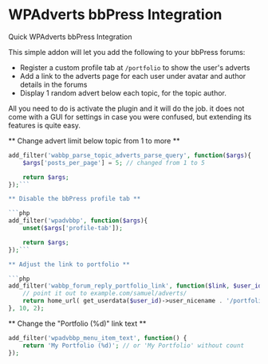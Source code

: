 # WPAdverts bbPress Integration
Quick WPAdverts bbPress Integration

This simple addon will let you add the following to your bbPress forums:

- Register a custom profile tab at `/portfolio` to show the user's adverts
- Add a link to the adverts page for each user under avatar and author details in the forums
- Display 1 random advert below each topic, for the topic author.

All you need to do is activate the plugin and it will do the job. it does not come with a GUI for settings in case you were confused, but extending its features is quite easy.

** Change advert limit below topic from 1 to more **

```php
add_filter('wabbp_parse_topic_adverts_parse_query', function($args){
	$args['posts_per_page'] = 5; // changed from 1 to 5

	return $args;
});```

** Disable the bbPress profile tab **

```php
add_filter('wpadvbbp', function($args){
	unset($args['profile-tab']);

	return $args;
});```

** Adjust the link to portfolio **

```php
add_filter('wabbp_forum_reply_portfolio_link', function($link, $user_id){
	// point it out to example.com/samuel/adverts/
	return home_url( get_userdata($user_id)->user_nicename . '/portfolio/' );
}, 10, 2);
```

** Change the "Portfolio (%d)" link text **

```php
add_filter('wpadvbbp_menu_item_text', function() {
	return 'My Portfolio (%d)'; // or 'My Portfolio' without count
});
```